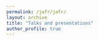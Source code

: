 ```yaml
---
permalink: /jafr/jafr/
layout: archive
title: "Talks and presentations"
author_profile: true
---
```


